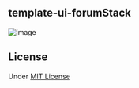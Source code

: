 ## template-ui-forumStack

![image](https://raw.githubusercontent.com/nim4n136/template-ui-forumStack/master/screenshoot.png)

## License 
Under [MIT License](https://opensource.org/licenses/MIT)
